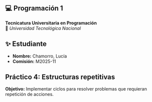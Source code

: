 ## 💻 Programación 1  
**Tecnicatura Universitaria en Programación**  
📍 *Universidad Tecnológica Nacional*  

## ✨ Estudiante  
- **Nombre:** Chamorro, Lucía  
- **Comisión:** M2025-11

## Práctico 4: Estructuras repetitivas
**Objetivo:**
Implementar ciclos para resolver problemas que requieran repetición de
acciones.